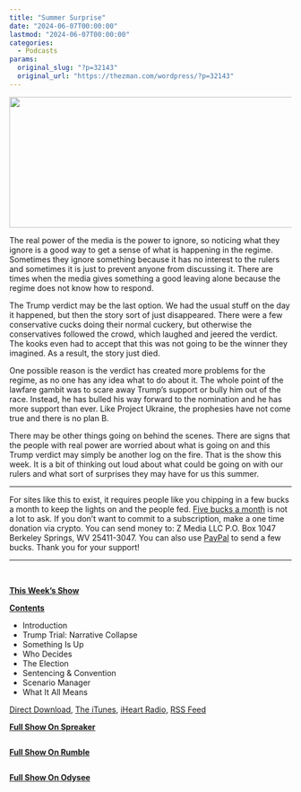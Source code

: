 ```yaml
---
title: "Summer Surprise"
date: "2024-06-07T00:00:00"
lastmod: "2024-06-07T00:00:00"
categories:
  - Podcasts
params:
  original_slug: "?p=32143"
  original_url: "https://thezman.com/wordpress/?p=32143"
---
```


[<img
src="http://thezman.com/wordpress/wp-content/uploads/2018/01/Power-Hour.png"
decoding="async" width="600" height="233" />](http://thezman.com/wordpress/wp-content/uploads/2018/01/Power-Hour.png)

The real power of the media is the power to ignore, so noticing what
they ignore is a good way to get a sense of what is happening in the
regime. Sometimes they ignore something because it has no interest to
the rulers and sometimes it is just to prevent anyone from discussing
it. There are times when the media gives something a good leaving alone
because the regime does not know how to respond.

The Trump verdict may be the last option. We had the usual stuff on the
day it happened, but then the story sort of just disappeared. There were
a few conservative cucks doing their normal cuckery, but otherwise the
conservatives followed the crowd, which laughed and jeered the verdict.
The kooks even had to accept that this was not going to be the winner
they imagined. As a result, the story just died.

One possible reason is the verdict has created more problems for the
regime, as no one has any idea what to do about it. The whole point of
the lawfare gambit was to scare away Trump’s support or bully him out of
the race. Instead, he has bulled his way forward to the nomination and
he has more support than ever. Like Project Ukraine, the prophesies have
not come true and there is no plan B.

There may be other things going on behind the scenes. There are signs
that the people with real power are worried about what is going on and
this Trump verdict may simply be another log on the fire. That is the
show this week. It is a bit of thinking out loud about what could be
going on with our rulers and what sort of surprises they may have for us
this summer.

------------------------------------------------------------------------

For sites like this to exist, it requires people like you chipping in a
few bucks a month to keep the lights on and the people fed.
<a href="https://www.subscribestar.com/the-z-blog"
rel="noopener noreferrer" target="_blank">Five bucks a month</a> is not
a lot to ask. If you don’t want to commit to a subscription, make a one
time donation via crypto. You can send money to: Z Media LLC P.O. Box
1047 Berkeley Springs, WV 25411-3047. You can also use <a
href="https://www.paypal.com/cgi-bin/webscr?cmd=_s-xclick&amp;hosted_button_id=UDAS2Q8JYA6CN&amp;source=url"
rel="noopener noreferrer" target="_blank">PayPal</a> to send a few
bucks. Thank you for your support!

------------------------------------------------------------------------

 

**<u>This Week’s Show</u>**

**<u>Contents</u>**

-   Introduction
-   Trump Trial: Narrative Collapse
-   Something Is Up
-   Who Decides
-   The Election
-   Sentencing & Convention
-   Scenario Manager
-   What It All Means

<a href="https://api.spreaker.com/v2/episodes/60304869/download.mp3"
rel="noopener" target="_blank">Direct Download</a>, <a
href="https://itunes.apple.com/us/podcast/the-z-blog-power-hour/id1262799640?mt=2"
rel="noopener noreferrer" target="_blank">The iTunes</a>,
<a href="https://www.iheart.com/podcast/the-z-blog-power-hour-29246491/"
rel="noopener noreferrer" target="_blank">iHeart Radio,</a>
<a href="https://www.spreaker.com/show/2589657/episodes/feed"
rel="noopener noreferrer" target="_blank">RSS Feed</a>

**<u>Full Show On Spreaker</u>**

<span class="mce_SELRES_start" mce-type="bookmark"
style="display: inline-block; width: 0px; overflow: hidden; line-height: 0;">﻿</span>

**<u>Full Show On Rumble</u>**

<span class="mce_SELRES_start" mce-type="bookmark"
style="display: inline-block; width: 0px; overflow: hidden; line-height: 0;">﻿</span>

**<u>Full Show On Odysee</u>**

<span class="mce_SELRES_start" mce-type="bookmark"
style="display: inline-block; width: 0px; overflow: hidden; line-height: 0;">﻿</span>
